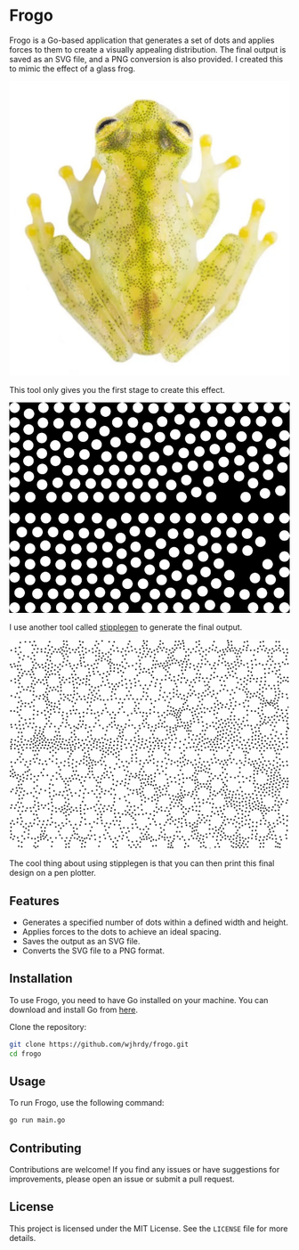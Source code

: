 # Frogo

Frogo is a Go-based application that generates a set of dots and applies forces to them to create a visually appealing distribution. The final output is saved as an SVG file, and a PNG conversion is also provided. I created this to mimic the effect of a glass frog.

![Frogo](./assets/glassfrog.jpg)

This tool only gives you the first stage to create this effect.

![Frogo](./assets/output.png)

I use another tool called [stipplegen](https://github.com/evil-mad/stipplegen/) to generate the final output.

![Stipplegen output](./assets/frogo_filled.jpg)

The cool thing about using stipplegen is that you can then print this final design on a pen plotter.

## Features

- Generates a specified number of dots within a defined width and height.
- Applies forces to the dots to achieve an ideal spacing.
- Saves the output as an SVG file.
- Converts the SVG file to a PNG format.

## Installation

To use Frogo, you need to have Go installed on your machine. You can download and install Go from [here](https://golang.org/dl/).

Clone the repository:
```sh
git clone https://github.com/wjhrdy/frogo.git
cd frogo
```

## Usage

To run Frogo, use the following command:
```sh
go run main.go
```

## Contributing

Contributions are welcome! If you find any issues or have suggestions for improvements, please open an issue or submit a pull request.

## License

This project is licensed under the MIT License. See the `LICENSE` file for more details.
